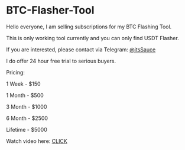 # BTC-Flasher-Tool

Hello everyone, I am selling subscriptions for my BTC Flashing Tool.

This is only working tool currently and you can only find USDT Flasher.

If you are interested, please contact via Telegram: [@itsSauce](https://t.me/itsSauce)

I do offer 24 hour free trial to serious buyers.



Pricing:

1 Week - $150

1 Month - $500

3 Month - $1000

6 Month - $2500

Lifetime - $5000



Watch video here: [CLICK​](https://vimeo.com/1050920774)
